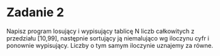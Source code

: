 # Zadanie 2

Napisz program losujący i wypisujący tablicę N liczb całkowitych z przedziału [10,99], następnie sortujący ją niemalująco wg iloczynu cyfr i ponownie wypisujący. Liczby o tym samym iloczynie uznajemy za równe.
